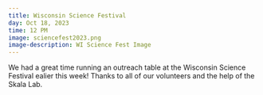 ```yaml
---
title: Wisconsin Science Festival
day: Oct 18, 2023
time: 12 PM
image: sciencefest2023.png
image-description: WI Science Fest Image
---
```

We had a great time running an outreach table at the Wisconsin Science Festival ealier this week! Thanks to all of our volunteers and the help of the Skala Lab. 
